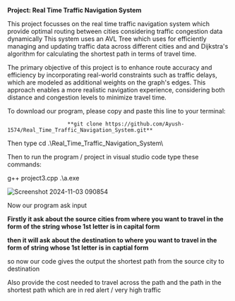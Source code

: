 **Project: Real Time Traffic Navigation System**

This project focusses on the real time traffic navigation system which provide optimal routing between cities considering traffic congestion data dynamically This system uses an AVL Tree which uses for efficiently managing and updating traffic data across different cities and and Dijkstra's algorithm for calculating the shortest path in terms of travel time. 

The primary objective of this project is to enhance route accuracy and efficiency by incorporating real-world constraints such as traffic delays, which are modeled as additional weights on the graph's edges. This approach enables a more realistic navigation experience, considering both distance and congestion levels to minimize travel time.

To download our program, please copy and paste this line to your terminal:

                       **git clone https://github.com/Ayush-1574/Real_Time_Traffic_Navigation_System.git**

Then type  cd .\Real_Time_Traffic_Navigation_System\

Then to run the program / project in visual studio code type these commands:

g++ project3.cpp
.\a.exe

![Screenshot 2024-11-03 090854](https://github.com/user-attachments/assets/fe28e168-6f1c-42ad-a820-505a7db53dd9)


Now our program ask input 

**Firstly it ask about the source cities from where you want to travel in the form of the string whose 1st letter is in capital form**

**then it will ask about the destination to where you want to travel in the form of string whose 1st letter is in captial form**

so now our code gives the output the shortest path from  the source city to destination

Also provide the cost needed to travel across the path
and the path in the shortest path which are in red alert / very high traffic



